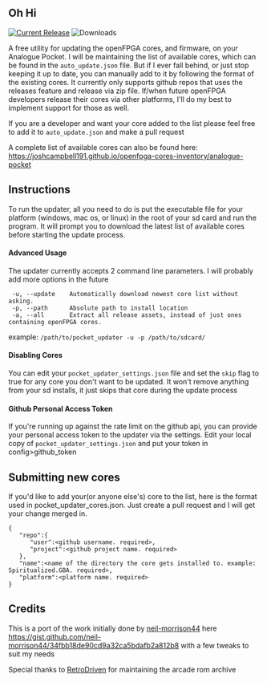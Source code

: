 ## Oh Hi ##
[![Current Release](https://img.shields.io/github/v/release/mattpannella/pocket_core_autoupdate_net?label=Current%20Release)](https://github.com/mattpannella/pocket_core_autoupdate_net/releases/latest) ![Downloads](https://img.shields.io/github/downloads/mattpannella/pocket_core_autoupdate_net/latest/total?label=Downloads)

A free utility for updating the openFPGA cores, and firmware, on your Analogue Pocket. 
I will be maintaining the list of available cores, which can be found in the `auto_update.json` file. But if I ever fall behind, or just stop keeping it up to date, you can manually add to it by following the format of the existing cores. It currently only supports github repos that uses the releases feature and release via zip file. If/when future openFPGA developers release their cores via other platforms, I'll do my best to implement support for those as well.

If you are a developer and want your core added to the list please feel free to add it to `auto_update.json` and make a pull request

A complete list of available cores can also be found here: https://joshcampbell191.github.io/openfpga-cores-inventory/analogue-pocket


## Instructions ##
To run the updater, all you need to do is put the executable file for your platform (windows, mac os, or linux) in the root of your sd card and run the program. It will prompt you to download the latest list of available cores before starting the update process.

#### Advanced Usage
The updater currently accepts 2 command line parameters. I will probably add more options in the future
```
 -u, --update    Automatically download newest core list without asking.
 -p, --path      Absolute path to install location
 -a, --all       Extract all release assets, instead of just ones containing openFPGA cores.
```
example:
`
/path/to/pocket_updater -u -p /path/to/sdcard/
`

#### Disabling Cores
You can edit your `pocket_updater_settings.json` file and set the `skip` flag to true for any core you don't want to be updated. It won't remove anything from your sd installs, it just skips that core during the update process

#### Github Personal Access Token
If you're running up against the rate limit on the github api, you can provide your personal access token to the updater via the settings.
Edit your local copy of `pocket_updater_settings.json` and put your token in config>github_token

## Submitting new cores ##
If you'd like to add your(or anyone else's) core to the list, here is the format used in pocket_updater_cores.json. Just create a pull request and I will get your change merged in.
```
{
   "repo":{
      "user":<github username. required>,
      "project":<github project name. required>
   },
   "name":<name of the directory the core gets installed to. example: Spiritualized.GBA. required>,
   "platform":<platform name. required>
}
```

## Credits ##
This is a port of the work initially done by [neil-morrison44](https://github.com/neil-morrison44) here https://gist.github.com/neil-morrison44/34fbb18de90cd9a32ca5bdafb2a812b8 with a few tweaks to suit my needs

Special thanks to [RetroDriven](https://github.com/RetroDriven/) for maintaining the arcade rom archive

